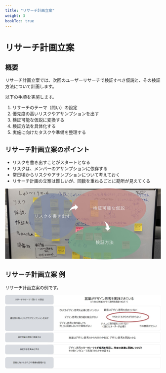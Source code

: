 ```yaml
---
title: "リサーチ計画立案"
weight: 3
bookToc: true
---
```


# リサーチ計画立案

## 概要

リサーチ計画立案では、次回のユーザーリサーチで検証すべき仮説と、その検証方法について計画します。

以下の手順を実施します。
1. リサーチのテーマ（問い）の設定
1. 優先度の高いリスクやアサンプションを出す
1. 検証可能な仮説に変換する
1. 検証方法を具体化する
1. 実施に向けたタスクや準備を整理する

## リサーチ計画立案のポイント

- リスクを書き出すことがスタートとなる
- リスクは、メンバーのアサンプションに依存する
- 常日頃からリスクやアサンプションについて考えておく
- リサーチ計画の立案は難しいが、回数を重ねるごとに勘所が見えてくる

![research planning example](research_planning1.jpg)



## リサーチ計画立案 例

リサーチ計画立案の例です。

![research planning example](research_planning_example1.jpg)
